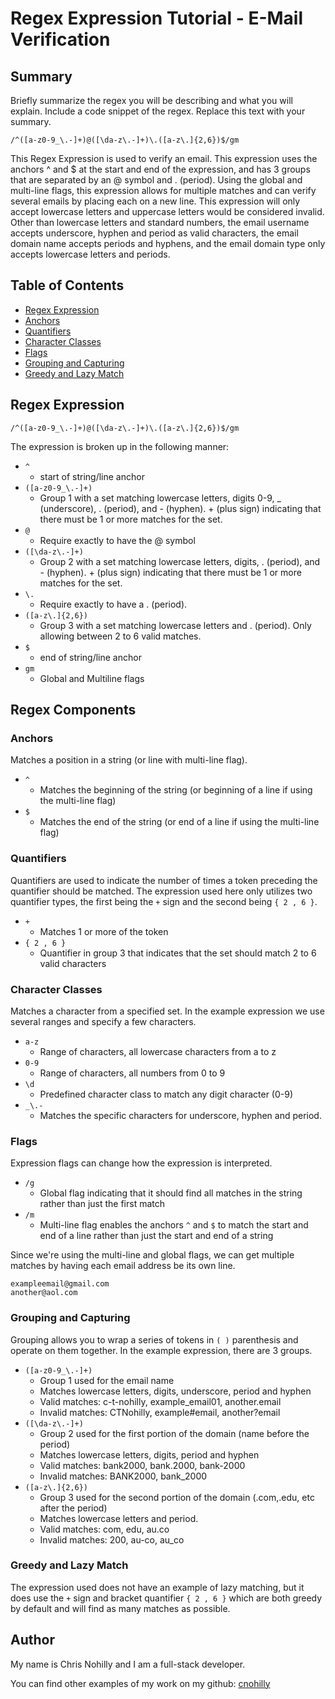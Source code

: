 # Regex Expression Tutorial - E-Mail Verification

## Summary

Briefly summarize the regex you will be describing and what you will explain. Include a code snippet of the regex. Replace this text with your summary.
```
/^([a-z0-9_\.-]+)@([\da-z\.-]+)\.([a-z\.]{2,6})$/gm
```
This Regex Expression is used to verify an email. This expression uses the anchors ^ and $ at the start and end of the expression, and has 3 groups that are separated by an @ symbol and . (period). Using the global and multi-line flags, this expression allows for multiple matches and can verify several emails by placing each on a new line. This expression will only accept lowercase letters and uppercase letters would be considered invalid. Other than lowercase letters and standard numbers, the email username accepts underscore, hyphen and period as valid characters, the email domain name accepts periods and hyphens, and the email domain type only accepts lowercase letters and periods.

## Table of Contents

- [Regex Expression](#regex-expression)
- [Anchors](#anchors)
- [Quantifiers](#quantifiers)
- [Character Classes](#character-classes)
- [Flags](#flags)
- [Grouping and Capturing](#grouping-and-capturing)
- [Greedy and Lazy Match](#greedy-and-lazy-match)

## Regex Expression

```
/^([a-z0-9_\.-]+)@([\da-z\.-]+)\.([a-z\.]{2,6})$/gm
```

The expression is broken up in the following manner:

* ` ^ `
    * start of string/line anchor
* ` ([a-z0-9_\.-]+) `
    * Group 1 with a set matching lowercase letters, digits 0-9, _ (underscore), . (period), and - (hyphen). + (plus sign) indicating that there must be 1 or more matches for the set.
* ` @ `
    * Require exactly to have the @ symbol
* ` ([\da-z\.-]+) `
    * Group 2 with a set matching lowercase letters, digits, . (period), and - (hyphen). + (plus sign) indicating that there must be 1 or more matches for the set.
* ` \. `
    * Require exactly to have a . (period).
* ` ([a-z\.]{2,6}) `
    * Group 3 with a set matching lowercase letters and . (period). Only allowing between 2 to 6 valid matches.
* ` $ `
    * end of string/line anchor
* ` gm `
    * Global and Multiline flags

## Regex Components

### Anchors

Matches a position in a string (or line with multi-line flag).

* ` ^ `
    * Matches the beginning of the string (or beginning of a line if using the multi-line flag)
* ` $ `
    * Matches the end of the string (or end of a line if using the multi-line flag)

### Quantifiers

Quantifiers are used to indicate the number of times a token preceding the quantifier should be matched. The expression used here only utilizes two quantifier types, the first being the ` + ` sign and the second being ` { 2 , 6 } `.

* ` + `
    * Matches 1 or more of the token
* ` { 2 , 6 } `
    * Quantifier in group 3 that indicates that the set should match 2 to 6 valid characters

### Character Classes

Matches a character from a specified set. In the example expression we use several ranges and specify a few characters.

* ` a-z `
    * Range of characters, all lowercase characters from a to z
* ` 0-9 `
    * Range of characters, all numbers from 0 to 9
* ` \d `
    * Predefined character class to match any digit character (0-9)
* ` _\.- `
    * Matches the specific characters for underscore, hyphen and period.

### Flags

Expression flags can change how the expression is interpreted.

* ` /g `
    * Global flag indicating that it should find all matches in the string rather than just the first match
* ` /m `
    * Multi-line flag enables the anchors ` ^ ` and ` $ ` to match the start and end of a line rather than just the start and end of a string

Since we're using the multi-line and global flags, we can get multiple matches by having each email address be its own line.

```
exampleemail@gmail.com
another@aol.com
```

### Grouping and Capturing

Grouping allows you to wrap a series of tokens in `( )` parenthesis and operate on them together. In the example expression, there are 3 groups.

* ` ([a-z0-9_\.-]+) `
    * Group 1 used for the email name
    * Matches lowercase letters, digits, underscore, period and hyphen
    * Valid matches: c-t-nohilly, example_email01, another.email
    * Invalid matches: CTNohilly, example#email, another?email
* ` ([\da-z\.-]+) `
    * Group 2 used for the first portion of the domain (name before the period)
    * Matches lowercase letters, digits, period and hyphen
    * Valid matches: bank2000, bank.2000, bank-2000
    * Invalid matches: BANK2000, bank_2000
* ` ([a-z\.]{2,6}) `
    * Group 3 used for the second portion of the domain (.com,.edu, etc after the period)
    * Matches lowercase letters and period.
    * Valid matches: com, edu, au.co
    * Invalid matches: 200, au-co, au_co

### Greedy and Lazy Match

The expression used does not have an example of lazy matching, but it does use the ` + ` sign and bracket quantifier `{ 2 , 6 }` which are both greedy by default and will find as many matches as possible.

## Author

My name is Chris Nohilly and I am a full-stack developer. 

You can find other examples of my work on my github: [cnohilly](https://github.com/cnohilly)